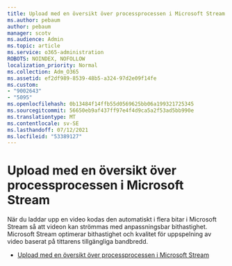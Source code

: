 ```yaml
---
title: Upload med en översikt över processprocessen i Microsoft Stream
ms.author: pebaum
author: pebaum
manager: scotv
ms.audience: Admin
ms.topic: article
ms.service: o365-administration
ROBOTS: NOINDEX, NOFOLLOW
localization_priority: Normal
ms.collection: Adm_O365
ms.assetid: ef2df989-8539-48b5-a324-97d2e09f14fe
ms.custom:
- "9002643"
- "5095"
ms.openlocfilehash: 0b13484f14ffb55d0569625bb06a199321725345
ms.sourcegitcommit: 56650eb9af437ff97e4f4d9ca5a2f53ad5bb990e
ms.translationtype: MT
ms.contentlocale: sv-SE
ms.lasthandoff: 07/12/2021
ms.locfileid: "53389127"
---
```

# <a name="upload-process-overview-in-microsoft-stream"></a>Upload med en översikt över processprocessen i Microsoft Stream

När du laddar upp en video kodas den automatiskt i flera bitar i Microsoft Stream så att videon kan strömmas med anpassningsbar bithastighet. Microsoft Stream optimerar bithastighet och kvalitet för uppspelning av video baserat på tittarens tillgängliga bandbredd.

- [Upload med en översikt över processprocessen i Microsoft Stream](/stream/upload-process-overview)
